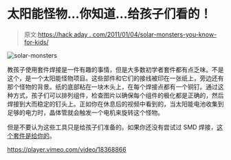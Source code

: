# 太阳能怪物…你知道…给孩子们看的！

> 原文:[https://hack aday . com/2011/01/04/solar-monsters-you-know-for-kids/](https://hackaday.com/2011/01/04/solar-monsters-you-know-for-kids/)

![](../Images/1fb933d9a80d136a1dea1fc0c4d3a052.png "solar-monsters")

教孩子使用套件焊接是一件有趣的事情，但是大多数初学者套件都有点乏味。不是这个，是一个太阳能怪物项目。这些部件和它们的接线被印在一张纸上，旁边还有那个怪物的背景。纸的底部粘在一块木头上，在每个焊接点都有一个铜钉。通过这种方式，孩子们可以排列组件，检查图片以确保每个组件的极化都是正确的，然后焊接到大而稳定的钉头上。正如你在休息后的视频中看到的，当太阳能电池收集到足够的电力时，晶体管就会触发一个电机来旋转这个怪物。

但是不要认为这些工具只是给孩子们准备的。如果你还没有尝试过 SMD 焊接，[这个套件是给你的](http://hackaday.com/2008/08/24/smd-soldering-practice-kit/)。

<https://player.vimeo.com/video/18368866>

</div> </body> </html>